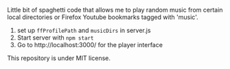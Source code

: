 Little bit of spaghetti code that allows me to play random music from certain local directories or Firefox Youtube bookmarks tagged with 'music'.

1) set up `ffProfilePath` and `musicDirs` in server.js
2) Start server with `npm start`
3) Go to http://localhost:3000/ for the player interface

This repository is under MIT license.